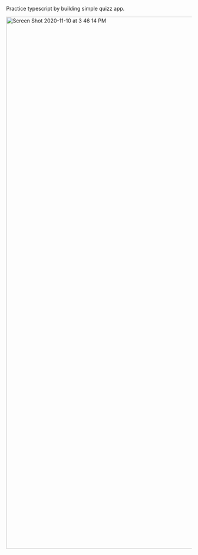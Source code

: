 Practice typescript by building simple quizz app.

<img width="1440" alt="Screen Shot 2020-11-10 at 3 46 14 PM" src="https://user-images.githubusercontent.com/55128990/98637572-e5466200-236b-11eb-9652-9519e6bfdbc5.png">
